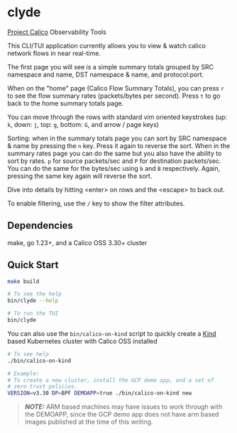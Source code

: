 # clyde

[Project Calico](https://projectcalico.org) Observability Tools

This CLI/TUI application currently allows you to view & watch calico network
flows in near real-time.

The first page you will see is a simple summary totals grouped by SRC namespace
and name, DST namespace & name, and protocol:port.

When on the "home" page (Calico Flow Summary Totals), you can press `r` to
see the flow summary rates (packets/bytes per second). Press `t` to go back
to the home summary totals page.

You can move through the rows with standard vim oriented keystrokes
(up: `k`, down: `j`, top: `g`, bottom: `G`, and arrow / page keys)

Sorting: when in the summary totals page you can sort by SRC namespace & name by
pressing the `n` key. Press it again to reverse the sort. When in the summary
rates page you can do the same but you also have the ability to sort by rates.
`p` for source packets/sec and `P` for destination packets/sec. You can do the same
for the bytes/sec using `b` and `B` respectively. Again, pressing the same key
again will reverse the sort.

Dive into details by hitting \<enter\> on rows and the \<escape\> to back out.

To enable filtering, use the `/` key to show the filter attributes.

## Dependencies

make, go 1.23+, and a Calico OSS 3.30+ cluster

## Quick Start

```bash
make build

# To see the help
bin/clyde --help

# To run the TUI
bin/clyde
```

You can also use the `bin/calico-on-kind` script to quickly create a
[Kind](https://kind.sigs.k8s.io/) based Kubernetes cluster with Calico OSS installed

```bash
# To see help
./bin/calico-on-kind

# Example:
# To create a new cluster, install the GCP demo app, and a set of
# zero trust policies.
VERSION=v3.30 DP=BPF DEMOAPP=true ./bin/calico-on-kind new
```

> **_NOTE:_** ARM based machines may have issues to work through with the DEMOAPP,
> since the GCP demo app does not have arm based images published at the time of
> this writing.
